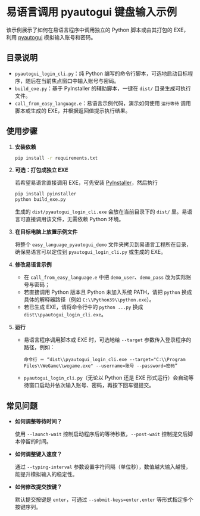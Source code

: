 # 易语言调用 pyautogui 键盘输入示例

该示例展示了如何在易语言程序中调用独立的 Python 脚本或由其打包的
EXE，利用 [pyautogui](https://pyautogui.readthedocs.io/) 模拟输入账号和密码。

## 目录说明

- `pyautogui_login_cli.py`：纯 Python 编写的命令行脚本，可选地启动目标程序，随后在当前焦点窗口中输入账号与密码。
- `build_exe.py`：基于 PyInstaller 的辅助脚本，一键在 `dist/` 目录生成可执行文件。
- `call_from_easy_language.e`：易语言示例代码，演示如何使用 `运行等待` 调用脚本或生成的 EXE，并根据返回值提示执行结果。

## 使用步骤

1. **安装依赖**

   ```bash
   pip install -r requirements.txt
   ```

2. **可选：打包成独立 EXE**

   若希望易语言直接调用 EXE，可先安装 [PyInstaller](https://pyinstaller.org/)，然后执行

   ```bash
   pip install pyinstaller
   python build_exe.py
   ```

   生成的 `dist/pyautogui_login_cli.exe` 会放在当前目录下的 `dist/` 里。易语言可直接调用该文件，无需依赖 Python 环境。

3. **在目标电脑上放置示例文件**

   将整个 `easy_language_pyautogui_demo` 文件夹拷贝到易语言工程所在目录，确保易语言可以定位到 `pyautogui_login_cli.py` 或生成的 EXE。

4. **修改易语言示例**

   - 在 `call_from_easy_language.e` 中把 `demo_user`、`demo_pass` 改为实际账号与密码；
   - 若直接调用 Python 版本且 Python 未加入系统 PATH，请把 `python` 换成具体的解释器路径（例如 `C:\\Python39\\python.exe`）。
   - 若已生成 EXE，请将命令行中的 `python ...py` 换成 `dist\\pyautogui_login_cli.exe`。

5. **运行**

   - 易语言程序调用脚本或 EXE 时，可选地给 `--target` 参数传入登录程序的路径，例如：

     ```易语言
     命令行 ＝ “dist\\pyautogui_login_cli.exe --target="C:\\Program Files\\WeGame\\wegame.exe" --username=账号 --password=密码”
     ```

   - `pyautogui_login_cli.py`（无论以 Python 还是 EXE 形式运行）会自动等待窗口启动并依次输入账号、密码，再按下回车键提交。

## 常见问题

- **如何调整等待时间？**

  使用 `--launch-wait` 控制启动程序后的等待秒数，`--post-wait` 控制提交后脚本停留的时间。

- **如何调整键入速度？**

  通过 `--typing-interval` 参数设置字符间隔（单位秒），数值越大输入越慢，能提升模拟输入的稳定性。

- **如何修改提交按键？**

  默认提交按键是 `enter`，可通过 `--submit-keys=enter,enter` 等形式指定多个按键序列。

